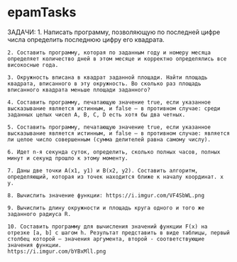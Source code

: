 # epamTasks


ЗАДАЧИ:
    1. Написать программу, позволяющую по последней цифре числа определить последнюю цифру его квадрата.
    
    2. Составить программу, которая по заданным году и номеру месяца определяет количество дней в этом месяце и корректно определялись все високосные года.
    
    3. Окружность вписана в квадрат заданной площади. Найти площадь квадрата, вписанного в эту окружность. Во сколько раз площадь вписанного квадрата меньше площади заданного?
    
    4. Составить программу, печатающую значение true, если указанное высказывание является истинным, и false — в противном случае: среди заданных целых чисел А, В, С, D есть хотя бы два четных.
    
    5. Составить программу, печатающую значение true, если указанное высказывание является истинным, и false — в противном случае: является ли целое число совершенным (сумма делителей равна самому числу).
    
    6. Идет n-я секунда суток, определить, сколько полных часов, полных минут и секунд прошло к этому моменту.
    
    7. Даны две точки А(х1, у1) и В(х2, у2). Составить алгоритм, определяющий, которая из точек находится ближе к началу координат. x y.
    
    8. Вычислить значение функции: https://i.imgur.com/VF4SbWL.png
    
    9. Вычислить длину окружности и площадь круга одного и того же заданного радиуса R.
    
    10. Составить программу для вычисления значений функции F(x) на отрезке [а, b] с шагом h. Результат представить в виде таблицы, первый столбец которой – значения аргумента, второй - соответствующие значения функции.
    https://i.imgur.com/bYBxMll.png


